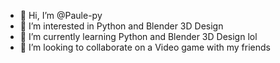 - 👋 Hi, I’m @Paule-py
- 👀 I’m interested in Python and Blender 3D Design
- 🌱 I’m currently learning Python and Blender 3D Design lol
- 💞️ I’m looking to collaborate on a Video game with my friends

